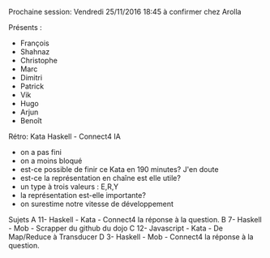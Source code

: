 Prochaine session: Vendredi 25/11/2016 18:45 
à confirmer chez Arolla

Présents :
- François
- Shahnaz
- Christophe
- Marc
- Dimitri
- Patrick
- Vik
- Hugo
- Arjun
- Benoît

Rétro: Kata Haskell - Connect4 IA
- on a pas fini
- on a moins bloqué
- est-ce possible de finir ce Kata en 190 minutes? J'en doute
- est-ce la représentation en chaîne est elle utile?
- un type à trois valeurs : E,R,Y
- la représentation est-elle importante?
- on surestime notre vitesse de développement

Sujets
A 11- Haskell - Kata - Connect4 la réponse à la question.
B 7- Haskell - Mob - Scrapper du github du dojo
C 12- Javascript - Kata - De Map/Reduce à Transducer
D 3- Haskell - Mob - Connect4 la réponse à la question.
